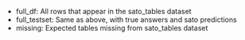- full_df: All rows that appear in the sato_tables dataset
- full_testset: Same as above, with true answers and sato predictions
- missing: Expected tables missing from sato_tables dataset
